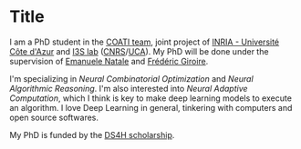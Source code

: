 # Title

I am a PhD student in the [COATI team][coati], joint project of [INRIA - Université Côte
d'Azur][inria] and [I3S lab][i3s] ([CNRS][cnrs]/[UCA][uca]). My PhD will be done under the
supervision of [Emanuele Natale][ema-natale] and [Frédéric Giroire][fred-giroire].

I'm specializing in *Neural Combinatorial Optimization* and *Neural Algorithmic Reasoning*. I'm also
interested into *Neural Adaptive Computation*, which I think is key to make deep learning models to
execute an algorithm. I love Deep Learning in general, tinkering with computers and open source
softwares.

My PhD is funded by the [DS4H scholarship][ds4h].

<!-- <span class="github-icon socials"></span> -->
<!-- <span class="email-icon socials"></span> -->

[cnrs]:         http://www.cnrs.fr/
[coati]:        https://team.inria.fr/coati/team-members/
[ds4h]:         https://ds4h.univ-cotedazur.fr/
[ema-natale]:   https://natema.github.io/ema-webpage/
[fred-giroire]: https://www-sop.inria.fr/members/Frederic.Giroire/
[i3s]:          http://www.i3s.unice.fr/
[inria]:        https://www.inria.fr/en/inria-centre-universite-cote-azur
[uca]:          https://univ-cotedazur.fr/
[unice]:        http://www.unice.fr/
